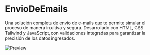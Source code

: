 # EnvioDeEmails
Una solución completa de envío de e-mails que te permite simular el proceso de manera intuitiva y segura. Desarrollado con HTML, CSS Tailwind y JavaScript, con validaciones integradas para garantizar la precisión de los datos ingresados.

![Preview](preview1.jpg)

